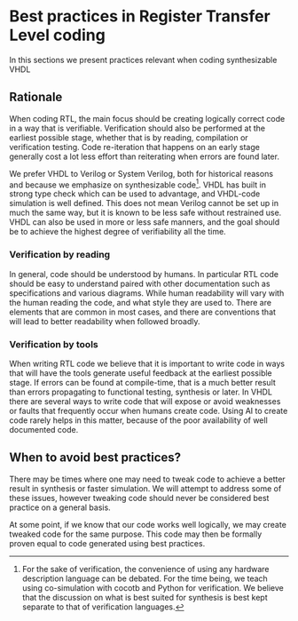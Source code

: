 # Best practices in Register Transfer Level coding #
In this sections we present practices relevant when coding synthesizable VHDL 
## Rationale 
When coding RTL, the main focus should be creating logically correct code in a way that is verifiable. 
Verification should also be performed at the earliest possible stage, whether that is by reading, compilation or verification testing.
Code re-iteration that happens on an early stage generally cost a lot less effort than reiterating when errors are found later.

We prefer VHDL to Verilog or System Verilog, both for historical reasons and because we emphasize on synthesizable code[^1]. 
VHDL has built in strong type check which can be used to advantage, and VHDL-code simulation is well defined. 
This does not mean Verilog cannot be set up in much the same way, but it is known to be less safe without restrained use. 
VHDL can also be used in more or less safe manners, and the goal should be to achieve the highest degree of verifiability all the time. 

[^1]: For the sake of verification, the convenience of using any hardware description language can be debated. 
For the time being, we teach using co-simulation with cocotb and Python for verification. 
We believe that the discussion on what is best suited for synthesis is best kept separate to that of verification languages.

### Verification by reading
In general, code should be understood by humans. 
In particular RTL code should be easy to understand paired with other documentation such as specifications and various diagrams. 
While human readability will vary with the human reading the code, and what style they are used to. 
There are elements that are common in most cases, and there are conventions that will lead to better readability when followed broadly. 

### Verification by tools
When writing RTL code we believe that it is important to write code in ways that will have the tools generate useful feedback at the earliest possible stage.
If errors can be found at compile-time, that is a much better result than errors propagating to functional testing, synthesis or later.
In VHDL there are several ways to write code that will expose or avoid weaknesses or faults that frequently occur when humans create code. 
Using AI to create code rarely helps in this matter, because of the poor availability of well documented code. 

## When to avoid best practices? 
There may be times where one may need to tweak code to achieve a better result in synthesis or faster simulation. 
We will attempt to address some of these issues, however tweaking code should never be considered best practice on a general basis.

At some point, if we know that our code works well logically, we may create tweaked code for the same purpose. 
This code may then be formally proven equal to code generated using best practices. 
